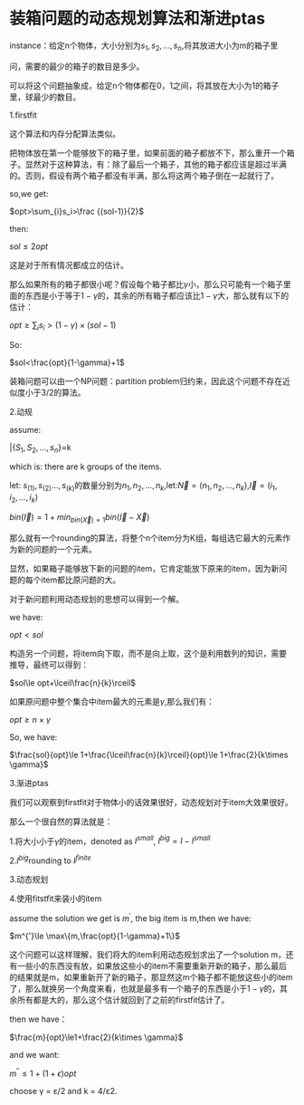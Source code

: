 # 装箱问题的动态规划算法和渐进ptas

instance：给定n个物体，大小分别为$s_1,s_2,\dots,s_n$,将其放进大小为m的箱子里

问，需要的最少的箱子的数目是多少。

可以将这个问题抽象成，给定n个物体都在0，1之间，将其放在大小为1的箱子里，球最少的数目。

1.firstfit

这个算法和内存分配算法类似。

把物体放在第一个能够放下的箱子里，如果前面的箱子都放不下，那么重开一个箱子。显然对于这种算法，有：除了最后一个箱子，其他的箱子都应该是超过半满的。否则，假设有两个箱子都没有半满，那么将这两个箱子倒在一起就行了。

so,we get:

$opt>\sum_{i}s_i>\frac {(sol-1)}{2}$

then:

$sol\le2 opt$

这是对于所有情况都成立的估计。

那么如果所有的箱子都很小呢？假设每个箱子都比$\gamma$小，那么只可能有一个箱子里面的东西是小于等于$1-\gamma$的，其余的所有箱子都应该比$1-\gamma$大，那么就有以下的估计：

$opt\ge\sum_{i}s_i>(1-\gamma)\times (sol-1)$

So:

$sol<\frac{opt}{1-\gamma}+1$

装箱问题可以由一个NP问题：partition problem归约来，因此这个问题不存在近似度小于3/2的算法。

2.动规

assume:

$|\{S_ 1,S_2,\dots,s_n\}$=k

which is: there are k groups of the items.

let: $s_{(1)},s_{(2)}\dots,s_{(k)}$的数量分别为$n_1,n_2,\dots,n_k$,let:$\overrightarrow{N}=(n_1,n_2,\dots,n_k)$,$\overrightarrow{I}=(i_1,i_2,\dots,i_k)$

$bin(\overrightarrow{I})=1+min_{bin(\overrightarrow{X})=1}bin(\overrightarrow{I}-\overrightarrow{X})$

那么就有一个rounding的算法，将整个n个item分为K组，每组选它最大的元素作为新的问题的一个元素。

显然，如果箱子能够放下新的问题的item，它肯定能放下原来的item，因为新问题的每个item都比原问题的大。

对于新问题利用动态规划的思想可以得到一个解。

we have:

$opt<sol$

构造另一个问题，将item向下取，而不是向上取，这个是利用数列的知识，需要推导，最终可以得到：

$sol\le opt+\lceil\frac{n}{k}\rceil$

如果原问题中整个集合中item最大的元素是$\gamma$,那么我们有：

$opt\ge n\times \gamma$

So, we have:

$\frac{sol}{opt}\le 1+\frac{\lceil\frac{n}{k}\rceil}{opt}\le 1+\frac{2}{k\times \gamma}$

3.渐进ptas

我们可以观察到firstfit对于物体小的话效果很好，动态规划对于item大效果很好。

那么一个很自然的算法就是：

1.将大小小于$\gamma$的item，denoted as $I^{small }$, $I^{big}=I-I^{small}$

2.$I^{big}$rounding to $I^{finite}$

3.动态规划

4.使用fitstfit来装小的item

assume the solution we get is $m^{'}$, the  big item is m,then we have:

$m^{'}\le \max\{m,\frac{opt}{1-\gamma}+1\}$

这个问题可以这样理解，我们将大的item利用动态规划求出了一个solution m，还有一些小的东西没有放，如果放这些小的item不需要重新开新的箱子，那么最后的结果就是m，如果重新开了新的箱子，那显然这m个箱子都不能放这些小的item了，那么就换另一个角度来看，也就是最多有一个箱子的东西是小于$1-\gamma$的，其余所有都是大的，那么这个估计就回到了之前的firstfit估计了。

then we have：

$\frac{m}{opt}\le1+\frac{2}{k\times \gamma}$

and we want:

$m^{''}\le1+(1+\epsilon )opt$

choose γ = ε/2 and k = 4/ε2.

